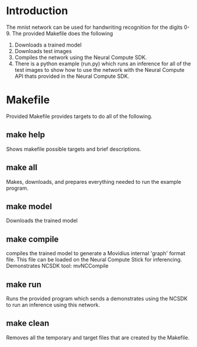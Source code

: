 # Introduction
The mnist network can be used for handwriting recognition for the digits 0-9.  The provided Makefile does the following
1. Downloads a trained model 
2. Downloads test images
3. Compiles the network using the Neural Compute SDK.
4. There is a python example (run.py) which runs an inference for all of the test images to show how to use the network with the Neural Compute API thats provided in the Neural Compute SDK.

# Makefile
Provided Makefile provides targets to do all of the following.

## make help
Shows makefile possible targets and brief descriptions. 

## make all
Makes, downloads, and prepares everything needed to run the example program.

## make model
Downloads the trained model

## make compile
compiles the trained model to generate a Movidius internal 'graph' format file.  This file can be loaded on the Neural Compute Stick for inferencing.  Demonstrates NCSDK tool: mvNCCompile

## make run
Runs the provided program which sends a demonstrates using the NCSDK to run an inference using this network.

## make clean
Removes all the temporary and target files that are created by the Makefile.

